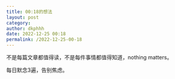 ```yaml
---
title: 00:18的想法
layout: post
category: 
author: dkphhh
date: 2022-12-25 00:18
permalink: /2022-12-25-00-18
---
```


不是每篇文章都值得读，不是每件事情都值得知道，nothing matters。

每日默念3遍，告别焦虑。